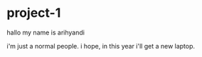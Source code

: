 # project-1

hallo my name is arihyandi

i'm just a normal people.
i hope, in this year i'll get a new laptop.
